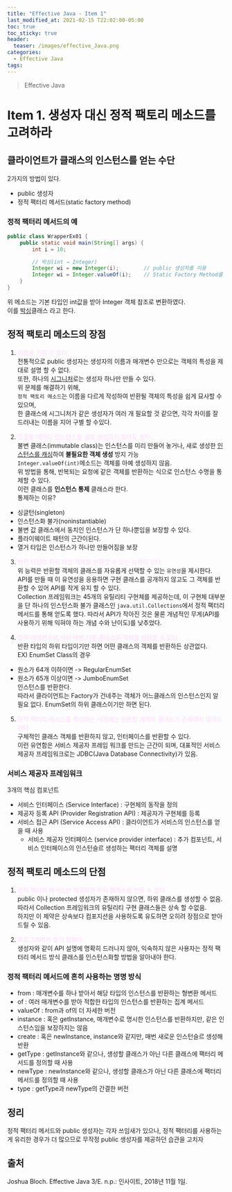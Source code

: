 ```yaml
---
title: "Effective Java - Item 1"
last_modified_at: 2021-02-15 T22:02:00-05:00
toc: true
toc_sticky: true
header:
  teaser: /images/effective_Java.png
categories: 
  - Effective Java
tags:
---
```


> Effective Java

Item 1. 생성자 대신 정적 팩토리 메소드를 고려하라
=============
 
## 클라이언트가 클래스의 인스턴스를 얻는 수단
2가지의 방법이 있다.  
* public 생성자
* 정적 팩터리 메서드(static factory method)

### 정적 팩터리 메서드의 예
```java
public class WrapperEx01 {
	public static void main(String[] args) {
		int i = 10;

		// 박싱(int → Integer)
		Integer wi = new Integer(i); 		// public 생성자를 이용
		Integer wi = Integer.valueOf(i);	// Static Factory Method를 이용
	}
}
```
위 메소드는 기본 타입인 int값을 받아 Integer 객체 참조로 변환하였다.  
이를 [박싱](http://blog.naver.com/PostView.nhn?blogId=heartflow89&logNo=220975218499&redirect=Dlog&widgetTypeCall=true)클래스 라고 한다.  


## 정적 팩토리 메소드의 장점

1. <span style="color:#ffd9fe">이름을 가질 수 있다.</span>  
전통적으로 public 생성자는 생성자의 이름과 매개변수 만으로는 객체의 특성을 제대로 설명 할 수 없다.  
또한, 하나의 [시그니처](https://gbsb.tistory.com/218)로는 생성자 하나만 만들 수 있다.  
위 문제를 해결하기 위해,  
`정적 팩토리 메소드`는 이름을 다르게 작성하여 반환될 객체의 특성을 쉽게 묘사할 수 있으며,  
한 클래스에 시그니처가 같은 생성자가 여러 개 필요할 것 같으면, 각각 차이를 잘 드러내는 이름을 지어 구별 할 수있다.  

2. <span style="color:#ffd9fe">호출될 때마다 인스턴스를 새로 생성하지 않아도 된다.</span>  
불변 클래스(immutable class)는 인스턴스를 미리 만들어 놓거나, 새로 생성한 [인스턴스를 캐싱](https://woowacourse.github.io/javable/post/2020-06-24-caching-instance/)하여 **불필요한 객체 생성** 방지 가능  
`Integer.valueOf(int)`메소드는 객체를 아예 생성하지 않음.  
위 방법을 통해, 반복되는 요청에 같은 객체를 반환하는 식으로 인스턴스 수명을 통제할 수 있다.  
이런 클래스를 **인스턴스 통제** 클래스라 한다.  
통제하는 이유?  
* 싱글턴(singleton)
* 인스턴스화 불가(noninstantiable)
* 불변 값 클래스에서 동치인 인스턴스가 단 하나뿐임을 보장할 수 있다.
* 플라이웨이트 패턴의 근간이된다.
* 열거 타입은 인스턴스가 하나만 만들어짐을 보장  

3. <span style="color:#ffd9fe">반환 타입의 하위 타입 객체를 반환할 수 있는 능력이 있다.</span>  
위 능력은 반환할 객체의 클래스를 자유롭게 선택할 수 있는 `유연성`을 제시한다.  
API를 만들 때 이 유연성을 응용하면 구현 클래스를 공개하지 않고도 그 객체를 반환할 수 있어 API를 작게 유지 할 수 있다.  
Collection 프레임워크는 45개의 유틸리티 구현체를 제공하는데, 이 구현체 대부분을 단 하나의 인스턴스화 불가 클래스인 `java.util.Collections`에서 정적 팩터리 메서드를 통해 얻도록 했다.  따라서 API가 작아진 것은 물론 개념적인 무게(API를 사용하기 위해 익혀야 하는 개념 수와 난이도)를 낮추었다.  

4. <span style="color:#ffd9fe">입력 매개변수에 따라 매번 다른 클래스의 객체를 반환할 수 있다.</span>  
반환 타입의 하위 타입이기만 하면 어떤 클래스의 객체를 반환하든 상관없다.  
EX) EnumSet Class의 경우
* 원소가 64개 이하이면 -> RegularEnumSet
* 원소가 65개 이상이면 -> JumboEnumSet  
인스턴스를 반환한다.  
따라서 클라이언트는 Factory가 건네주는 객체가 어느클래스의 인스턴스인지 알 필요 없다. EnumSet의 하위 클래스이기만 하면 된다.  

5. <span style="color:#ffd9fe">정적 팩터리 메서드를 작성하는 시점에는 반환할 개게의 클래스가 존재하지 않아도 된다.</span>  
구체적인 클래스 객체를 반환하지 않고, 인터페이스를 반환할 수 있다.  
이런 유연함은 서비스 제공자 프레임 워크를 만드는 근간이 되며, 대표적인 서비스 제공자 프레임워크로는 JDBC(Java Database Connectivity)가 있음.

### 서비스 제공자 프레임워크
3개의 핵심 컴포넌트
* 서비스 인터페이스 (Service Interface) : 구현체의 동작을 정의
* 제공자 등록 API (Provider Registration API) : 제공자가 구현체를 등록
* 서비스 접근 API (Service Access API) : 클라이언트가 서비스의 인스턴스를 얻을 때 사용
  + 서비스 제공자 인터페이스 (service provider interface) : 추가 컴포넌트, 서비스 인터페이스의 인스턴슬르 생성하는 팩터리 객체를 설명  

## 정적 팩토리 메소드의 단점
1. <span style="color:#ffd9fe">정적 팩터리 메서드만 제공하면 하위 클래스를 만들 수 없다.</span>  
public 이나 protected 생성자가 존재하지 않으면, 하위 클래스를 생성할 수 없음.  
따라서 Collection 프레임워크의 유틸리티 구현 클래스들은 상속 할 수없음.  
하지만 이 제약은 상속보다 컴포지션을 사용하도록 유도하면 오히려 장점으로 받아드릴 수 있음.  

2. <span style="color:#ffd9fe">프로그래머가 찾기 힘들다.</span>  
생성자와 같이 API 설명에 명확히 드러나지 않아, 익숙하지 않은 사용자는 정적 팩터리 메서드 방식 클래스를 인스턴스화할 방법을 알아내야 한다.  

### 정적 팩터리 메서드에 흔히 사용하는 명명 방식
* from 	: 매개변수를 하나 받아서 해당 타입의 인스턴스를 반환하는 형변환 메서드
* of 	: 여러 매개변수를 받아 적합한 타입의 인스턴스를 반환하는 집계 메서드
* valueOf  	: from과 of의 더 자세한 버전
* instance 	: 혹은 getInstance, 매개변수로 명시한 인스턴스를 반환하지만, 같은 인스턴스임을 보장하지는 않음
* create 	: 혹은 newInstance, instance와 같지만, 매번 새로운 인스턴슬르 생성해 반환
* getType 	: getInstance와 같으나, 생성할 클래스가 아닌 다른 클래스에 팩터리 메서드를 정의할 때 사용
* newType 	: newInstance와 같으나, 생성할 클래스가 아닌 다른 클래스에 팩터리 메서드를 정의할 때 사용
* type	: getType과 newType의 간결한 버전

## 정리
정적 팩터리 메서드와 public 생성자는 각자 쓰임새가 있으나, 정적 팩터리를 사용하는 게 유리한 경우가 더 많으므로 무작정 public 생성자를 제공하던 습관을 고치자

## 출처
Joshua Bloch. Effective Java 3/E. n.p.: 인사이트, 2018년 11월 1일.